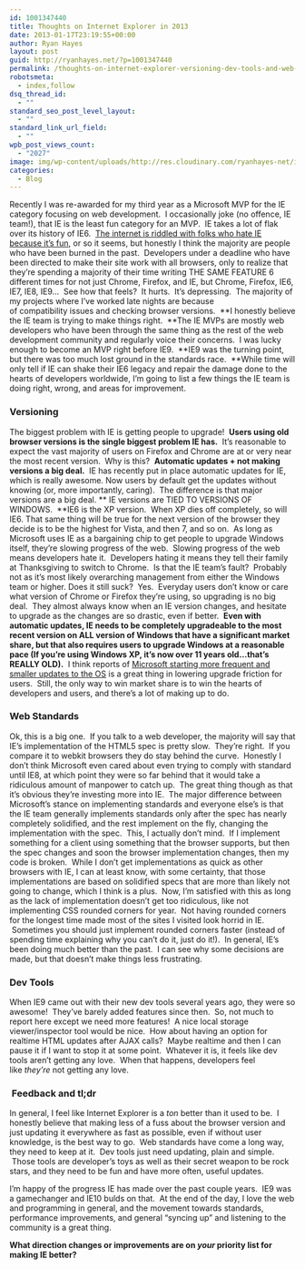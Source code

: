 ```yaml
---
id: 1001347440
title: Thoughts on Internet Explorer in 2013
date: 2013-01-17T23:19:55+00:00
author: Ryan Hayes
layout: post
guid: http://ryanhayes.net/?p=1001347440
permalink: /thoughts-on-internet-explorer-versioning-dev-tools-and-web-standards-in-2013/
robotsmeta:
  - index,follow
dsq_thread_id:
  - ""
standard_seo_post_level_layout:
  - ""
standard_link_url_field:
  - ""
wpb_post_views_count:
  - "2027"
image: img/wp-content/uploads/http://res.cloudinary.com/ryanhayes-net/image/upload/v1382116578/ie9-logo_wgf8wu.png
categories:
  - Blog
---
```

Recently I was re-awarded for my third year as a Microsoft MVP for the IE category focusing on web development.  I occasionally joke (no offence, IE team!), that IE is the least fun category for an MVP.  IE takes a lot of flak over its history of IE6.  [The internet is riddled with folks who hate IE because it&#8217;s fun](http://www.youtube.com/watch?v=lD9FAOPBiDk), or so it seems, but honestly I think the majority are people who have been burned in the past.  Developers under a deadline who have been directed to make their site work with all browsers, only to realize that they&#8217;re spending a majority of their time writing THE SAME FEATURE 6 different times for not just Chrome, Firefox, and IE, but Chrome, Firefox, IE6, IE7, IE8, IE9&#8230;  See how that feels?  It hurts.  It&#8217;s depressing.  The majority of my projects where I&#8217;ve worked late nights are because of compatibility issues and checking browser versions.  **I honestly believe the IE team is trying to make things right.  **The IE MVPs are mostly web developers who have been through the same thing as the rest of the web development community and regularly voice their concerns.  I was lucky enough to become an MVP right before IE9.  **IE9 was the turning point, but there was too much lost ground in the standards race.  **While time will only tell if IE can shake their IE6 legacy and repair the damage done to the hearts of developers worldwide, I&#8217;m going to list a few things the IE team is doing right, wrong, and areas for improvement.<!--more-->

### Versioning

The biggest problem with IE is getting people to upgrade!  **Users using old browser versions is the single biggest problem IE has.**  It&#8217;s reasonable to expect the vast majority of users on Firefox and Chrome are at or very near the most recent version.  Why is this?  **Automatic updates + not making versions a big deal.**  IE has recently put in place automatic updates for IE, which is really awesome. Now users by default get the updates without knowing (or, more importantly, caring).  The difference is that major versions are a big deal. ** IE versions are TIED TO VERSIONS OF WINDOWS.  **IE6 is the XP version.  When XP dies off completely, so will IE6. That same thing will be true for the next version of the browser they decide is to be the highest for Vista, and then 7, and so on.  As long as Microsoft uses IE as a bargaining chip to get people to upgrade Windows itself, they&#8217;re slowing progress of the web.  Slowing progress of the web means developers hate it.  Developers hating it means they tell their family at Thanksgiving to switch to Chrome.  Is that the IE team&#8217;s fault?  Probably not as it&#8217;s most likely overarching management from either the Windows team or higher. Does it still suck?  Yes.  Everyday users don&#8217;t know or care what version of Chrome or Firefox they&#8217;re using, so upgrading is no big deal.  They almost always know when an IE version changes, and hesitate to upgrade as the changes are so drastic, even if better.  **Even with automatic updates, IE needs to be completely upgradeable to the most recent version on ALL version of Windows that have a significant market share, but that also requires users to upgrade Windows at a reasonable pace (If you&#8217;re using Windows XP, it&#8217;s now over 11 years old&#8230;that&#8217;s REALLY OLD).**  I think reports of [Microsoft starting more frequent and smaller updates to the OS](http://www.theverge.com/2012/11/28/3693368/windows-blue-update-low-cost) is a great thing in lowering upgrade friction for users.  Still, the only way to win market share is to win the hearts of developers and users, and there&#8217;s a lot of making up to do.

### Web Standards

Ok, this is a big one.  If you talk to a web developer, the majority will say that IE&#8217;s implementation of the HTML5 spec is pretty slow.  They&#8217;re right.  If you compare it to webkit browsers they do stay behind the curve.  Honestly I don&#8217;t think Microsoft even cared about even trying to comply with standard until IE8, at which point they were so far behind that it would take a ridiculous amount of manpower to catch up.  The great thing though as that it&#8217;s obvious they&#8217;re investing more into IE.  The major difference between Microsoft&#8217;s stance on implementing standards and everyone else&#8217;s is that the IE team generally implements standards only after the spec has nearly completely solidified, and the rest implement on the fly, changing the implementation with the spec.  This, I actually don&#8217;t mind.  If I implement something for a client using something that the browser supports, but then the spec changes and soon the browser implementation changes, then my code is broken.  While I don&#8217;t get implementations as quick as other browsers with IE, I can at least know, with some certainty, that those implementations are based on solidified specs that are more than likely not going to change, which I think is a plus.  Now, I&#8217;m satisfied with this as long as the lack of implementation doesn&#8217;t get too ridiculous, like not implementing CSS rounded corners for year.  Not having rounded corners for the longest time made most of the sites I visited look horrid in IE.  Sometimes you should just implement rounded corners faster (instead of spending time explaining why you can&#8217;t do it, just do it!).  In general, IE&#8217;s been doing much better than the past.  I can see why some decisions are made, but that doesn&#8217;t make things less frustrating.

### Dev Tools

When IE9 came out with their new dev tools several years ago, they were so awesome!  They&#8217;ve barely added features since then.  So, not much to report here except we need more features!  A nice local storage viewer/inspector tool would be nice.  How about having an option for realtime HTML updates after AJAX calls?  Maybe realtime and then I can pause it if I want to stop it at some point.  Whatever it is, it feels like dev tools aren&#8217;t getting any love.  When that happens, developers feel like _they&#8217;re_ not getting any love.

###  Feedback and tl;dr

In general, I feel like Internet Explorer is a _ton_ better than it used to be.  I honestly believe that making less of a fuss about the browser version and just updating it everywhere as fast as possible, even if without user knowledge, is the best way to go.  Web standards have come a long way, they need to keep at it.  Dev tools just need updating, plain and simple.  Those tools are developer&#8217;s toys as well as their secret weapon to be rock stars, and they need to be fun and have more often, useful updates.

I&#8217;m happy of the progress IE has made over the past couple years.  IE9 was a gamechanger and IE10 bulds on that.  At the end of the day, I love the web and programming in general, and the movement towards standards, performance improvements, and general &#8220;syncing up&#8221; and listening to the community is a great thing.

**What direction changes or improvements are on _your_ priority list for making IE better?**